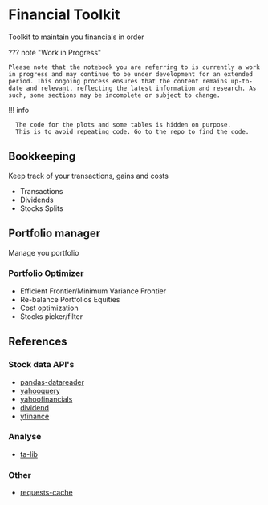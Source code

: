 # Financial Toolkit

Toolkit to maintain you financials in order

??? note "Work in Progress"

    Please note that the notebook you are referring to is currently a work in progress and may continue to be under development for an extended period. This ongoing process ensures that the content remains up-to-date and relevant, reflecting the latest information and research. As such, some sections may be incomplete or subject to change.

!!! info

      The code for the plots and some tables is hidden on purpose.
      This is to avoid repeating code. Go to the repo to find the code.


## Bookkeeping
Keep track of your transactions, gains and costs
- Transactions
- Dividends
- Stocks Splits

## Portfolio manager
Manage you portfolio

### Portfolio Optimizer
- Efficient Frontier/Minimum Variance Frontier
- Re-balance Portfolios Equities
- Cost optimization
- Stocks picker/filter

## References
### Stock data API's
- [pandas-datareader](https://pypi.org/project/pandas-datareader/)
- [yahooquery](https://github.com/dpguthrie/yahooquery)
- [yahoofinancials](https://pypi.org/project/yahoofinancials/)
- [dividend](https://pypi.org/project/dividend/)
- [yfinance](https://pypi.org/project/yfinance/)

### Analyse
- [ta-lib](https://github.com/mrjbq7/ta-lib)

### Other
- [requests-cache](https://pypi.org/project/requests-cache/)